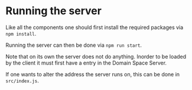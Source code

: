 Running the server
==================

Like all the components one should first install the required packages via `npm install`.

Running the server can then be done via `npm run start`.

Note that on its own the server does not do anything.
Inorder to be loaded by the client it must first have a entry in the Domain Space Server.

If one wants to alter the address the server runs on, this can be done in `src/index.js`.
